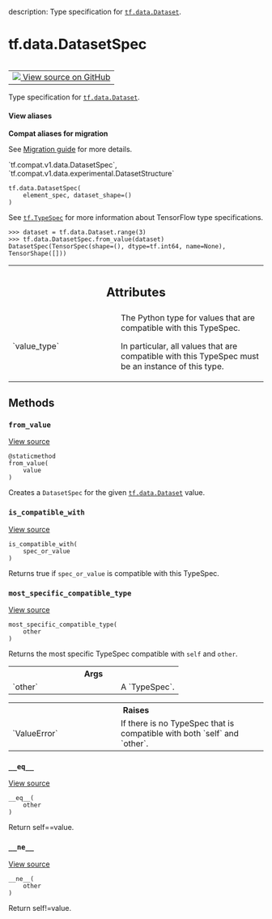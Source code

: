 description: Type specification for <a href="../../tf/data/Dataset.md"><code>tf.data.Dataset</code></a>.

<div itemscope itemtype="http://developers.google.com/ReferenceObject">
<meta itemprop="name" content="tf.data.DatasetSpec" />
<meta itemprop="path" content="Stable" />
<meta itemprop="property" content="__eq__"/>
<meta itemprop="property" content="__init__"/>
<meta itemprop="property" content="__ne__"/>
<meta itemprop="property" content="from_value"/>
<meta itemprop="property" content="is_compatible_with"/>
<meta itemprop="property" content="most_specific_compatible_type"/>
</div>

# tf.data.DatasetSpec

<!-- Insert buttons and diff -->

<table class="tfo-notebook-buttons tfo-api nocontent" align="left">
<td>
  <a target="_blank" href="https://github.com/tensorflow/tensorflow/blob/r2.3/tensorflow/python/data/ops/dataset_ops.py#L3110-L3180">
    <img src="https://www.tensorflow.org/images/GitHub-Mark-32px.png" />
    View source on GitHub
  </a>
</td>
</table>



Type specification for <a href="../../tf/data/Dataset.md"><code>tf.data.Dataset</code></a>.

<section class="expandable">
  <h4 class="showalways">View aliases</h4>
  <p>
<b>Compat aliases for migration</b>
<p>See
<a href="https://www.tensorflow.org/guide/migrate">Migration guide</a> for
more details.</p>
<p>`tf.compat.v1.data.DatasetSpec`, `tf.compat.v1.data.experimental.DatasetStructure`</p>
</p>
</section>

<pre class="devsite-click-to-copy prettyprint lang-py tfo-signature-link">
<code>tf.data.DatasetSpec(
    element_spec, dataset_shape=()
)
</code></pre>



<!-- Placeholder for "Used in" -->

See <a href="../../tf/TypeSpec.md"><code>tf.TypeSpec</code></a> for more information about TensorFlow type specifications.

```
>>> dataset = tf.data.Dataset.range(3)
>>> tf.data.DatasetSpec.from_value(dataset)
DatasetSpec(TensorSpec(shape=(), dtype=tf.int64, name=None), TensorShape([]))
```



<!-- Tabular view -->
 <table class="responsive fixed orange">
<colgroup><col width="214px"><col></colgroup>
<tr><th colspan="2"><h2 class="add-link">Attributes</h2></th></tr>

<tr>
<td>
`value_type`
</td>
<td>
The Python type for values that are compatible with this TypeSpec.

In particular, all values that are compatible with this TypeSpec must be an
instance of this type.
</td>
</tr>
</table>



## Methods

<h3 id="from_value"><code>from_value</code></h3>

<a target="_blank" href="https://github.com/tensorflow/tensorflow/blob/r2.3/tensorflow/python/data/ops/dataset_ops.py#L3153-L3156">View source</a>

<pre class="devsite-click-to-copy prettyprint lang-py tfo-signature-link">
<code>@staticmethod</code>
<code>from_value(
    value
)
</code></pre>

Creates a `DatasetSpec` for the given <a href="../../tf/data/Dataset.md"><code>tf.data.Dataset</code></a> value.


<h3 id="is_compatible_with"><code>is_compatible_with</code></h3>

<a target="_blank" href="https://github.com/tensorflow/tensorflow/blob/r2.3/tensorflow/python/framework/type_spec.py#L93-L108">View source</a>

<pre class="devsite-click-to-copy prettyprint lang-py tfo-signature-link">
<code>is_compatible_with(
    spec_or_value
)
</code></pre>

Returns true if `spec_or_value` is compatible with this TypeSpec.


<h3 id="most_specific_compatible_type"><code>most_specific_compatible_type</code></h3>

<a target="_blank" href="https://github.com/tensorflow/tensorflow/blob/r2.3/tensorflow/python/framework/type_spec.py#L110-L132">View source</a>

<pre class="devsite-click-to-copy prettyprint lang-py tfo-signature-link">
<code>most_specific_compatible_type(
    other
)
</code></pre>

Returns the most specific TypeSpec compatible with `self` and `other`.


<!-- Tabular view -->
 <table class="responsive fixed orange">
<colgroup><col width="214px"><col></colgroup>
<tr><th colspan="2">Args</th></tr>

<tr>
<td>
`other`
</td>
<td>
A `TypeSpec`.
</td>
</tr>
</table>



<!-- Tabular view -->
 <table class="responsive fixed orange">
<colgroup><col width="214px"><col></colgroup>
<tr><th colspan="2">Raises</th></tr>

<tr>
<td>
`ValueError`
</td>
<td>
If there is no TypeSpec that is compatible with both `self`
and `other`.
</td>
</tr>
</table>



<h3 id="__eq__"><code>__eq__</code></h3>

<a target="_blank" href="https://github.com/tensorflow/tensorflow/blob/r2.3/tensorflow/python/framework/type_spec.py#L293-L296">View source</a>

<pre class="devsite-click-to-copy prettyprint lang-py tfo-signature-link">
<code>__eq__(
    other
)
</code></pre>

Return self==value.


<h3 id="__ne__"><code>__ne__</code></h3>

<a target="_blank" href="https://github.com/tensorflow/tensorflow/blob/r2.3/tensorflow/python/framework/type_spec.py#L298-L299">View source</a>

<pre class="devsite-click-to-copy prettyprint lang-py tfo-signature-link">
<code>__ne__(
    other
)
</code></pre>

Return self!=value.




